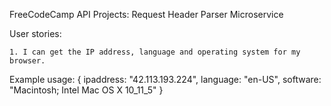 FreeCodeCamp API Projects: Request Header Parser Microservice

User stories:

	1. I can get the IP address, language and operating system for my browser.

Example usage:
	{
		ipaddress: "42.113.193.224",
		language: "en-US",
		software: "Macintosh; Intel Mac OS X 10_11_5"
	}	